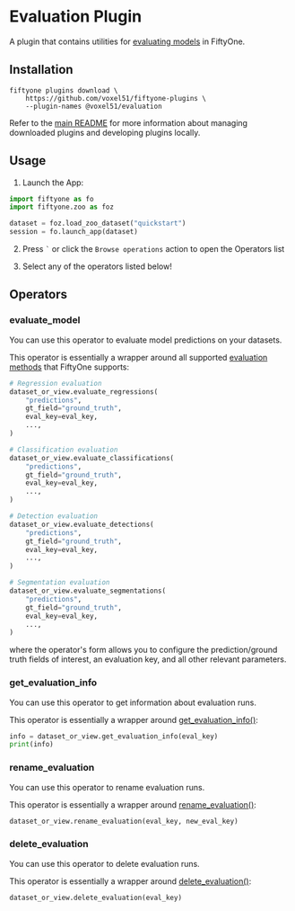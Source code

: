 # Evaluation Plugin

A plugin that contains utilities for
[evaluating models](https://docs.voxel51.com/user_guide/evaluation.html) in
FiftyOne.

## Installation

```shell
fiftyone plugins download \
    https://github.com/voxel51/fiftyone-plugins \
    --plugin-names @voxel51/evaluation
```

Refer to the [main README](https://github.com/voxel51/fiftyone-plugins) for
more information about managing downloaded plugins and developing plugins
locally.

## Usage

1.  Launch the App:

```py
import fiftyone as fo
import fiftyone.zoo as foz

dataset = foz.load_zoo_dataset("quickstart")
session = fo.launch_app(dataset)
```

2.  Press `` ` `` or click the `Browse operations` action to open the Operators
    list

3.  Select any of the operators listed below!

## Operators

### evaluate_model

You can use this operator to evaluate model predictions on your datasets.

This operator is essentially a wrapper around all supported
[evaluation methods](https://docs.voxel51.com/user_guide/evaluation.html) that
FiftyOne supports:

```py
# Regression evaluation
dataset_or_view.evaluate_regressions(
    "predictions",
    gt_field="ground_truth",
    eval_key=eval_key,
    ...,
)

# Classification evaluation
dataset_or_view.evaluate_classifications(
    "predictions",
    gt_field="ground_truth",
    eval_key=eval_key,
    ...,
)

# Detection evaluation
dataset_or_view.evaluate_detections(
    "predictions",
    gt_field="ground_truth",
    eval_key=eval_key,
    ...,
)

# Segmentation evaluation
dataset_or_view.evaluate_segmentations(
    "predictions",
    gt_field="ground_truth",
    eval_key=eval_key,
    ...,
)
```

where the operator's form allows you to configure the prediction/ground truth
fields of interest, an evaluation key, and all other relevant parameters.

### get_evaluation_info

You can use this operator to get information about evaluation runs.

This operator is essentially a wrapper around
[get_evaluation_info()](https://docs.voxel51.com/api/fiftyone.core.collections.html#fiftyone.core.collections.SampleCollection.get_evaluation_info):

```py
info = dataset_or_view.get_evaluation_info(eval_key)
print(info)
```

### rename_evaluation

You can use this operator to rename evaluation runs.

This operator is essentially a wrapper around
[rename_evaluation()](https://docs.voxel51.com/api/fiftyone.core.collections.html#fiftyone.core.collections.SampleCollection.rename_evaluation):

```py
dataset_or_view.rename_evaluation(eval_key, new_eval_key)
```

### delete_evaluation

You can use this operator to delete evaluation runs.

This operator is essentially a wrapper around
[delete_evaluation()](https://docs.voxel51.com/api/fiftyone.core.collections.html#fiftyone.core.collections.SampleCollection.delete_evaluation):

```py
dataset_or_view.delete_evaluation(eval_key)
```
